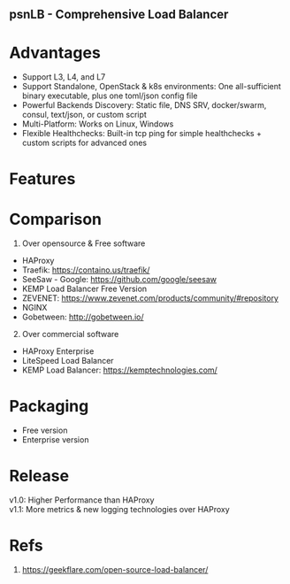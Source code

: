 psnLB - Comprehensive Load Balancer
---

# Advantages
- Support L3, L4, and L7
- Support Standalone, OpenStack & k8s environments: One all-sufficient binary executable, plus one toml/json config file
- Powerful Backends Discovery: Static file, DNS SRV, docker/swarm, consul, text/json, or custom script
- Multi-Platform: Works on Linux, Windows
- Flexible Healthchecks: Built-in tcp ping for simple healthchecks + custom scripts for advanced ones

# Features

# Comparison
1. Over opensource & Free software
- HAProxy
- Traefik: https://containo.us/traefik/
- SeeSaw - Google: https://github.com/google/seesaw
- KEMP Load Balancer Free Version
- ZEVENET: https://www.zevenet.com/products/community/#repository
- NGINX
- Gobetween: http://gobetween.io/

2. Over commercial software
- HAProxy Enterprise
- LiteSpeed Load Balancer
- KEMP Load Balancer: https://kemptechnologies.com/

# Packaging
- Free version
- Enterprise version

# Release
v1.0: Higher Performance than HAProxy<br>
v1.1: More metrics & new logging technologies over HAProxy<br>

# Refs
1. https://geekflare.com/open-source-load-balancer/
